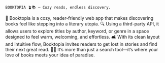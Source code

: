     BOOKTOPIA 🪴📚 – Cozy reads, endless discovery.
🌸 Booktopia is a cozy, reader-friendly web app that makes discovering books feel like stepping into a literary utopia.
🔍 Using a third-party API, it allows users to explore titles by author, keyword, or genre in a space designed to feel warm, welcoming, and effortless.
🛋️ With its clean layout and intuitive flow, Booktopia invites readers to get lost in stories and find their next great read.
📖✨ It’s more than just a search tool—it’s where your love of books meets your idea of paradise.